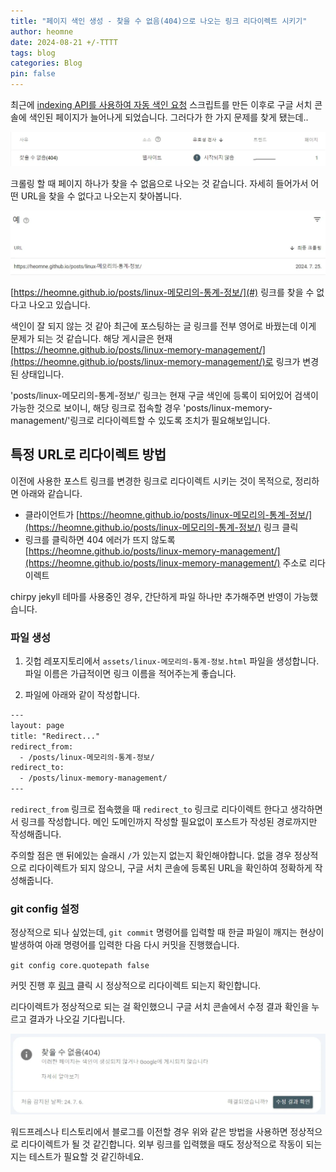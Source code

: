 ```yaml
---
title: "페이지 색인 생성 - 찾을 수 없음(404)으로 나오는 링크 리다이렉트 시키기"
author: heomne
date: 2024-08-21 +/-TTTT
tags: blog
categories: Blog
pin: false
---
```


최근에 [indexing API를 사용하여 자동 색인 요청](https://heomne.github.io/posts/automate-google-search-indexing) 스크립트를 만든 이후로 구글 서치 콘솔에 색인된 페이지가 늘어나게 되었습니다. 그러다가 한 가지 문제를 찾게 됐는데..

![not found link image - google search console](/assets/post_img/gitblog-redirect-post-url/image.webp)

크롤링 할 때 페이지 하나가 찾을 수 없음으로 나오는 것 같습니다. 자세히 들어가서 어떤 URL을 찾을 수 없다고 나오는지 찾아봅니다.

![not found link URL - google search console](/assets/post_img/gitblog-redirect-post-url/image-1.webp)

[https://heomne.github.io/posts/linux-메모리의-통계-정보/](#) 링크를 찾을 수 없다고 나오고 있습니다.

색인이 잘 되지 않는 것 같아 최근에 포스팅하는 글 링크를 전부 영어로 바꿨는데 이게 문제가 되는 것 같습니다. 해당 게시글은 현재 [https://heomne.github.io/posts/linux-memory-management/](https://heomne.github.io/posts/linux-memory-management/)로 링크가 변경된 상태입니다.

'posts/linux-메모리의-통계-정보/' 링크는 현재 구글 색인에 등록이 되어있어 검색이 가능한 것으로 보이니, 해당 링크로 접속할 경우 'posts/linux-memory-management/'링크로 리다이렉트할 수 있도록 조치가 필요해보입니다.

## 특정 URL로 리다이렉트 방법
이전에 사용한 포스트 링크를 변경한 링크로 리다이렉트 시키는 것이 목적으로, 정리하면 아래와 같습니다.

- 클라이언트가 [https://heomne.github.io/posts/linux-메모리의-통계-정보/](https://heomne.github.io/posts/linux-메모리의-통계-정보/) 링크 클릭
- 링크를 클릭하면 404 에러가 뜨지 않도록 [https://heomne.github.io/posts/linux-memory-management/](https://heomne.github.io/posts/linux-memory-management/) 주소로 리다이렉트

chirpy jekyll 테마를 사용중인 경우, 간단하게 파일 하나만 추가해주면 반영이 가능했습니다.

### 파일 생성

1. 깃헙 레포지토리에서 `assets/linux-메모리의-통계-정보.html` 파일을 생성합니다. 파일 이름은 가급적이면 링크 이름을 적어주는게 좋습니다.

2. 파일에 아래와 같이 작성합니다.
```html
---
layout: page
title: "Redirect..."
redirect_from: 
  - /posts/linux-메모리의-통계-정보/
redirect_to:
  - /posts/linux-memory-management/
---
```

`redirect_from` 링크로 접속했을 때 `redirect_to` 링크로 리다이렉트 한다고 생각하면서 링크를 작성합니다. 메인 도메인까지 작성할 필요없이 포스트가 작성된 경로까지만 작성해줍니다.

주의할 점은 맨 뒤에있는 슬래시 `/`가 있는지 없는지 확인해야합니다. 없을 경우 정상적으로 리다이렉트가 되지 않으니, 구글 서치 콘솔에 등록된 URL을 확인하여 정확하게 작성해줍니다.

### git config 설정

정상적으로 되나 싶었는데, `git commit` 명령어를 입력할 때 한글 파일이 깨지는 현상이 발생하여 아래 명령어를 입력한 다음 다시 커밋을 진행했습니다.

`git config core.quotepath false`

커밋 진행 후 [링크](https://heomne.github.io/posts/linux-%EB%A9%94%EB%AA%A8%EB%A6%AC%EC%9D%98-%ED%86%B5%EA%B3%84-%EC%A0%95%EB%B3%B4/) 클릭 시 정상적으로 리다이렉트 되는지 확인합니다.

리다이렉트가 정상적으로 되는 걸 확인했으니 구글 서치 콘솔에서 수정 결과 확인을 누르고 결과가 나오길 기다립니다.

![Confirm modification results - google search console](/assets/post_img/gitblog-redirect-post-url/image-2.webp)

워드프레스나 티스토리에서 블로그를 이전할 경우 위와 같은 방법을 사용하면 정상적으로 리다이렉트가 될 것 같긴합니다. 외부 링크를 입력했을 때도 정상적으로 작동이 되는지는 테스트가 필요할 것 같긴하네요.